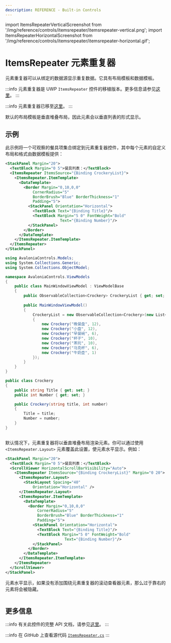 ```yaml
---
description: REFERENCE - Built-in Controls
---
```


import ItemsRepeaterVerticalScreenshot from '/img/reference/controls/itemsrepeater/itemsrepeater-vertical.png';
import ItemsRepeaterHorizontalScreenshot from '/img/reference/controls/itemsrepeater/itemsrepeater-horizontal.gif';

# ItemsRepeater 元素重复器

元素重复器可以从绑定的数据源显示重复数据。它具有布局模板和数据模板。

:::info
元素重复器是 UWP `ItemsRepeater` 控件的移植版本。更多信息请参见[这里](https://docs.microsoft.com/en-us/windows/uwp/design/controls-and-patterns/items-repeater)。
:::

:::info
元素重复器已移至[这里](https://www.nuget.org/packages/Avalonia.Controls.ItemsRepeater)。
:::

默认的布局模板是垂直堆叠布局，因此元素会以垂直列表的形式显示。

## 示例

此示例将一个可观察的餐具项集合绑定到元素重复器控件，其中每个元素的自定义布局和格式由数据模板提供：

```xml
<StackPanel Margin="20">
  <TextBlock Margin="0 5">餐具列表：</TextBlock>
  <ItemsRepeater ItemsSource="{Binding CrockeryList}">
    <ItemsRepeater.ItemTemplate>
      <DataTemplate>
        <Border Margin="0,10,0,0"
            CornerRadius="5"
            BorderBrush="Blue" BorderThickness="1"
            Padding="5">
          <StackPanel Orientation="Horizontal">
            <TextBlock Text="{Binding Title}"/>
            <TextBlock Margin="5 0" FontWeight="Bold" 
                        Text="{Binding Number}"/>
          </StackPanel>
        </Border>
      </DataTemplate>
    </ItemsRepeater.ItemTemplate>
  </ItemsRepeater>
</StackPanel>
```

```csharp title='C# ViewModel'
using AvaloniaControls.Models;
using System.Collections.Generic;
using System.Collections.ObjectModel;

namespace AvaloniaControls.ViewModels
{
    public class MainWindowViewModel : ViewModelBase
    {
        public ObservableCollection<Crockery> CrockeryList { get; set; }
        
        public MainWindowViewModel()
        {
            CrockeryList = new ObservableCollection<Crockery>(new List<Crockery>
            {
                new Crockery("晚餐盘", 12),
                new Crockery("小盘", 12),
                new Crockery("早餐碗", 6),
                new Crockery("杯子", 10),
                new Crockery("茶托", 10),
                new Crockery("马克杯", 6),
                new Crockery("牛奶壶", 1)
            });    
        }
    }
}
```

```csharp title='C# 数据源的类定义'
public class Crockery
{
    public string Title { get; set; }
    public int Number { get; set; }

    public Crockery(string title, int number)
    {
        Title = title;
        Number = number;
    }
}
```

<img src={ItemsRepeaterVerticalScreenshot} alt="" />

默认情况下，元素重复器将以垂直堆叠布局渲染元素。你可以通过使用 `<ItemsRepeater.Layout>` 元素覆盖此设置，使元素水平显示。例如：

```xml
<StackPanel Margin="20">
  <TextBlock Margin="0 5">餐具列表：</TextBlock>
  <ScrollViewer HorizontalScrollBarVisibility="Auto">
    <ItemsRepeater ItemsSource="{Binding CrockeryList}" Margin="0 20">
      <ItemsRepeater.Layout>
        <StackLayout Spacing="40"
            Orientation="Horizontal" />
      </ItemsRepeater.Layout>
      <ItemsRepeater.ItemTemplate>
        <DataTemplate>
          <Border Margin="0,10,0,0"
              CornerRadius="5"
              BorderBrush="Blue" BorderThickness="1"
              Padding="5">
            <StackPanel Orientation="Horizontal">
              <TextBlock Text="{Binding Title}"/>
              <TextBlock Margin="5 0" FontWeight="Bold" 
                          Text="{Binding Number}"/>
            </StackPanel>
          </Border>
        </DataTemplate>
      </ItemsRepeater.ItemTemplate>
    </ItemsRepeater>
  </ScrollViewer>
</StackPanel>
```

元素水平显示，如果没有添加围绕元素重复器的滚动查看器元素，那么过于靠右的元素将会被隐藏。

<img src={ItemsRepeaterHorizontalScreenshot} alt="" />

## 更多信息

:::info
有关此控件的完整 API 文档，请参见[这里](TODO)。
:::

:::info
在 _GitHub_ 上查看源代码 [`ItemsRepeater.cs`](https://github.com/AvaloniaUI/Avalonia/blob/master/src/Avalonia.Controls.ItemsRepeater/Controls/ItemsRepeater.cs)
:::
